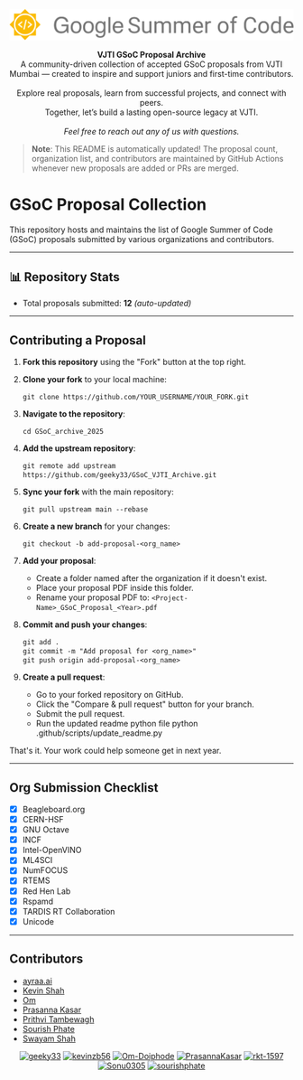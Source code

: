 <p align="center">
    <img src="./assets/gsoclogo.svg">   
</p>
<p align="center">
  <strong>VJTI GSoC Proposal Archive</strong><br>
  A community-driven collection of accepted GSoC proposals from VJTI Mumbai — created to inspire and support juniors and first-time contributors.<br><br>
  Explore real proposals, learn from successful projects, and connect with peers.<br>
  Together, let’s build a lasting open-source legacy at VJTI.<br><br>
  <em>Feel free to reach out any of us with questions.</em>
</p>


> **Note**: This README is automatically updated! The proposal count, organization list, and contributors are maintained by GitHub Actions whenever new proposals are added or PRs are merged.
# GSoC Proposal Collection

This repository hosts and maintains the list of Google Summer of Code (GSoC) proposals submitted by various organizations and contributors.

---

## 📊 Repository Stats

- Total proposals submitted: **12** _(auto-updated)_

---
## Contributing a Proposal

1. **Fork this repository** using the "Fork" button at the top right.
2. **Clone your fork** to your local machine:

   ```
   git clone https://github.com/YOUR_USERNAME/YOUR_FORK.git
   ```

3. **Navigate to the repository**:

   ```
   cd GSoC_archive_2025
   ```

4. **Add the upstream repository**:

   ```
   git remote add upstream https://github.com/geeky33/GSoC_VJTI_Archive.git
   ```

5. **Sync your fork** with the main repository:

   ```
   git pull upstream main --rebase
   ```

6. **Create a new branch** for your changes:

   ```
   git checkout -b add-proposal-<org_name>
   ```

7. **Add your proposal**:
   - Create a folder named after the organization if it doesn't exist.
   - Place your proposal PDF inside this folder.
   - Rename your proposal PDF to: `<Project-Name>_GSoC_Proposal_<Year>.pdf`

8. **Commit and push your changes**:

   ```
   git add .
   git commit -m "Add proposal for <org_name>"
   git push origin add-proposal-<org_name>
   ```

9. **Create a pull request**:
   - Go to your forked repository on GitHub.
   - Click the "Compare & pull request" button for your branch.
   - Submit the pull request.
   - Run the updated readme python file
          python .github/scripts/update_readme.py

That's it. Your work could help someone get in next year.

---

## Org Submission Checklist


- [x] Beagleboard.org
- [x] CERN-HSF
- [x] GNU Octave
- [x] INCF
- [x] Intel-OpenVINO
- [x] ML4SCI
- [x] NumFOCUS
- [x] RTEMS
- [x] Red Hen Lab
- [x] Rspamd
- [x] TARDIS RT Collaboration
- [x] Unicode

<!-- This list is automatically updated from the directory structure -->

---

## Contributors
<!-- Add contributors below -->
- [ayraa.ai](https://github.com/geeky33)
- [Kevin Shah](https://github.com/kevinzb56)
- [Om](https://github.com/Om-Doiphode)
- [Prasanna Kasar](https://github.com/PrasannaKasar)
- [Prithvi Tambewagh](https://github.com/rkt-1597)
- [Sourish Phate](https://github.com/sourishphate)
- [Swayam Shah](https://github.com/Sonu0305)

<div align="center">
  <a href="https://github.com/geeky33"><img src="https://github.com/geeky33.png" width="60px" alt="geeky33" /></a>
  <a href="https://github.com/kevinzb56"><img src="https://github.com/kevinzb56.png" width="60px" alt="kevinzb56" /></a>
  <a href="https://github.com/Om-Doiphode"><img src="https://github.com/Om-Doiphode.png" width="60px" alt="Om-Doiphode" /></a>
  <a href="https://github.com/PrasannaKasar"><img src="https://github.com/PrasannaKasar.png" width="60px" alt="PrasannaKasar" /></a>
  <a href="https://github.com/rkt-1597"><img src="https://github.com/rkt-1597.png" width="60px" alt="rkt-1597" /></a>
  <a href="https://github.com/Sonu0305"><img src="https://github.com/Sonu0305.png" width="60px" alt="Sonu0305" /></a>
  <a href="https://github.com/sourishphate"><img src="https://github.com/sourishphate.png" width="60px" alt="sourishphate" /></a>
</div>

